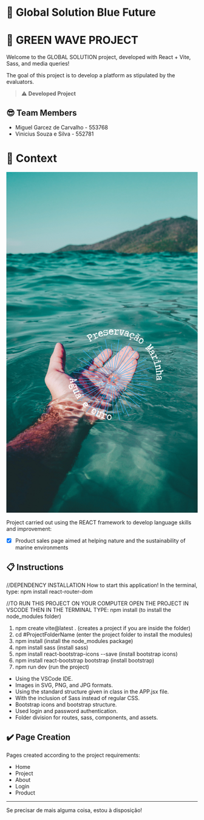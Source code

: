 # 🚀 Global Solution Blue Future
# 🚀  GREEN WAVE PROJECT

Welcome to the GLOBAL SOLUTION project, developed with React + Vite, Sass, and media queries!

The goal of this project is to develop a platform as stipulated by the evaluators.

> ⚠️ **Developed Project**
## 😎 Team Members
- Miguel Garcez de Carvalho - 553768
- Vinicius Souza e Silva - 552781

# 🧠 Context

![Project](https://github.com/Vinissil/ondaVerde/blob/main/src/assets/ondaverdeprojeto.png)

Project carried out using the REACT framework to develop language skills and improvement:
- [x] Product sales page aimed at helping nature and the sustainability of marine environments


## 📋 Instructions
//DEPENDENCY INSTALLATION 
How to start this application!
In the terminal, type: npm install react-router-dom

//TO RUN THIS PROJECT ON YOUR COMPUTER OPEN THE PROJECT IN VSCODE
THEN IN THE TERMINAL TYPE: npm install (to install the node_modules folder)
1) npm create vite@latest . (creates a project if you are inside the folder)
2) cd #ProjectFolderName (enter the project folder to install the modules)
3) npm install (install the node_modules package)
4) npm install sass (install sass)
5) npm install react-bootstrap-icons --save (install bootstrap icons)
6) npm install react-bootstrap bootstrap (install bootstrap)
7) npm run dev (run the project)

- Using the VSCode IDE.
- Images in SVG, PNG, and JPG formats.
- Using the standard structure given in class in the APP.jsx file.
- With the inclusion of Sass instead of regular CSS.
- Bootstrap icons and bootstrap structure.
- Used login and password authentication.
- Folder division for routes, sass, components, and assets.

## ✔️ Page Creation

Pages created according to the project requirements:

- Home
- Project
- About
- Login
- Product

---

Se precisar de mais alguma coisa, estou à disposição!
